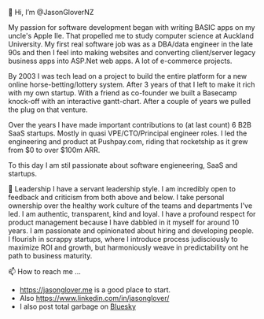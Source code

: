 👋 Hi, I’m @JasonGloverNZ

My passion for software development began with writing BASIC apps on my uncle's Apple IIe. That propelled me to study computer science at Auckland University. My first real software job was as a DBA/data engineer in the late 90s and then I feel into making websites and converting client/server legacy business apps into ASP.Net web apps.  A lot of e-commerce projects.

By 2003 I was tech lead on a project to build the entire platform for a new online horse-betting/lottery system. After 3 years of that I left to make it rich with my own startup.  With a friend as co-founder we built a Basecamp knock-off with an interactive gantt-chart.  After a couple of years we pulled the plug on that venture.

Over the years I have made important contributions to (at last count) 6 B2B SaaS startups. Mostly in quasi VPE/CTO/Principal engineer roles. I led the engineering and product at Pushpay.com, riding that rocketship as it grew from $0 to over $100m ARR.

To this day I am stil passionate about software engieneering, SaaS and startups.

💼 Leadership
I have a servant leadership style. I am incredibly open to feedback and criticism from both above and below. I take personal ownership over the healthy work culture of the teams and departments I've led. I am authentic, transparent, kind and loyal.
I have a profound respect for product management because I have dabbled in it myself for around 10 years. I am passionate and opinionated about hiring and developing people. I flourish in scrappy startups, where I introduce process judisciously to maximize ROI and growth, but harmoniously weave in predictability ont he path to business maturity.  

📫 How to reach me ...
- https://jasonglover.me is a good place to start.
- Also https://www.linkedin.com/in/jasonglover/
- I also post total garbage on [Bluesky](https://bsky.app/profile/jason.bsky.encode.co.nz)
